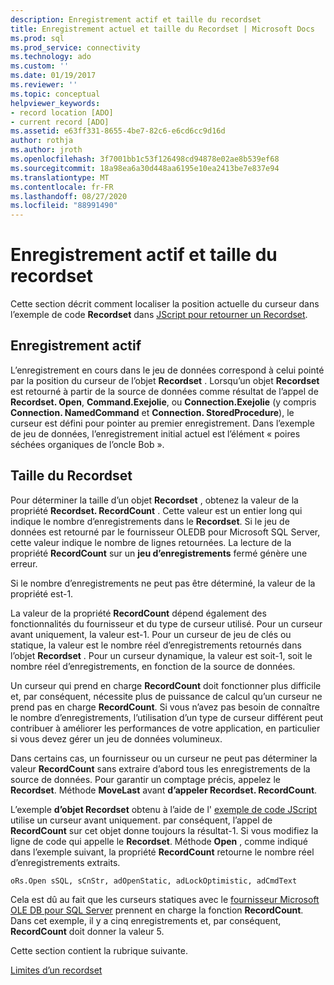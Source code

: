 ```yaml
---
description: Enregistrement actif et taille du recordset
title: Enregistrement actuel et taille du Recordset | Microsoft Docs
ms.prod: sql
ms.prod_service: connectivity
ms.technology: ado
ms.custom: ''
ms.date: 01/19/2017
ms.reviewer: ''
ms.topic: conceptual
helpviewer_keywords:
- record location [ADO]
- current record [ADO]
ms.assetid: e63ff331-8655-4be7-82c6-e6cd6cc9d16d
author: rothja
ms.author: jroth
ms.openlocfilehash: 3f7001bb1c53f126498cd94878e02ae8b539ef68
ms.sourcegitcommit: 18a98ea6a30d448aa6195e10ea2413be7e837e94
ms.translationtype: MT
ms.contentlocale: fr-FR
ms.lasthandoff: 08/27/2020
ms.locfileid: "88991490"
---
```

# <a name="current-record-and-size-of-recordset"></a>Enregistrement actif et taille du recordset
Cette section décrit comment localiser la position actuelle du curseur dans l’exemple de code **Recordset** dans [JScript pour retourner un Recordset](./jscript-code-example-to-return-a-recordset.md).  
  
## <a name="current-record"></a>Enregistrement actif  
 L’enregistrement en cours dans le jeu de données correspond à celui pointé par la position du curseur de l’objet **Recordset** . Lorsqu’un objet **Recordset** est retourné à partir de la source de données comme résultat de l’appel de **Recordset. Open**, **Command.Exejolie**, ou **Connection.Exejolie** (y compris **Connection. NamedCommand** et **Connection. StoredProcedure**), le curseur est défini pour pointer au premier enregistrement. Dans l’exemple de jeu de données, l’enregistrement initial actuel est l’élément « poires séchées organiques de l’oncle Bob ».  
  
## <a name="size-of-recordset"></a>Taille du Recordset  
 Pour déterminer la taille d’un objet **Recordset** , obtenez la valeur de la propriété **Recordset. RecordCount** . Cette valeur est un entier long qui indique le nombre d’enregistrements dans le **Recordset**. Si le jeu de données est retourné par le fournisseur OLEDB pour Microsoft SQL Server, cette valeur indique le nombre de lignes retournées. La lecture de la propriété **RecordCount** sur un **jeu d’enregistrements** fermé génère une erreur.  
  
 Si le nombre d’enregistrements ne peut pas être déterminé, la valeur de la propriété est-1.  
  
 La valeur de la propriété **RecordCount** dépend également des fonctionnalités du fournisseur et du type de curseur utilisé. Pour un curseur avant uniquement, la valeur est-1. Pour un curseur de jeu de clés ou statique, la valeur est le nombre réel d’enregistrements retournés dans l’objet **Recordset** . Pour un curseur dynamique, la valeur est soit-1, soit le nombre réel d’enregistrements, en fonction de la source de données.  
  
 Un curseur qui prend en charge **RecordCount** doit fonctionner plus difficile et, par conséquent, nécessite plus de puissance de calcul qu’un curseur ne prend pas en charge **RecordCount**. Si vous n’avez pas besoin de connaître le nombre d’enregistrements, l’utilisation d’un type de curseur différent peut contribuer à améliorer les performances de votre application, en particulier si vous devez gérer un jeu de données volumineux.  
  
 Dans certains cas, un fournisseur ou un curseur ne peut pas déterminer la valeur **RecordCount** sans extraire d’abord tous les enregistrements de la source de données. Pour garantir un comptage précis, appelez le **Recordset**. Méthode **MoveLast** avant **d’appeler Recordset. RecordCount**.  
  
 L’exemple **d’objet Recordset** obtenu à l’aide de l' [exemple de code JScript](./jscript-code-example-to-return-a-recordset.md) utilise un curseur avant uniquement. par conséquent, l’appel de **RecordCount** sur cet objet donne toujours la résultat-1. Si vous modifiez la ligne de code qui appelle le **Recordset**. Méthode **Open** , comme indiqué dans l’exemple suivant, la propriété **RecordCount** retourne le nombre réel d’enregistrements extraits.  
  
```  
oRs.Open sSQL, sCnStr, adOpenStatic, adLockOptimistic, adCmdText   
```  
  
 Cela est dû au fait que les curseurs statiques avec le [fournisseur Microsoft OLE DB pour SQL Server](../appendixes/microsoft-ole-db-provider-for-sql-server.md) prennent en charge la fonction **RecordCount**. Dans cet exemple, il y a cinq enregistrements et, par conséquent, **RecordCount** doit donner la valeur 5.  
  
 Cette section contient la rubrique suivante.  
  
 [Limites d’un recordset](./boundaries-of-a-recordset.md)